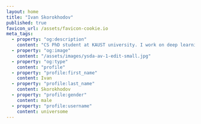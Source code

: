 ```yaml
---
layout: home
title: "Ivan Skorokhodov"
published: true
favicon_url: /assets/favicon-cookie.io
meta_tags:
  - property: "og:description"
    content: "CS PhD student at KAUST university. I work on deep learning, generative models, neural rendering and hypernetworks."
  - property: "og:image"
    content: "/assets/images/ysda-av-1-edit-small.jpg"
  - property: "og:type"
    content: "profile"
  - property: "profile:first_name"
    content: Ivan
  - property: "profile:last_name"
    content: Skorokhodov
  - property: "profile:gender"
    content: male
  - property: "profile:username"
    content: universome
---
```

